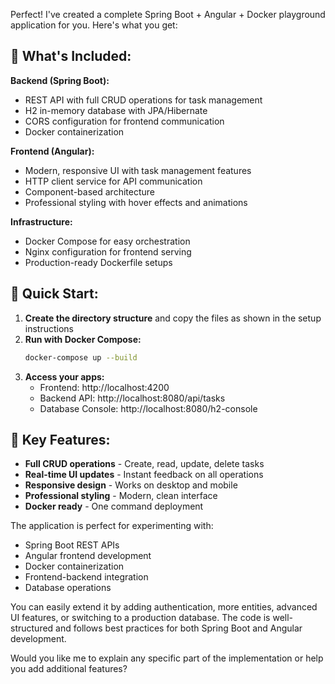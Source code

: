 Perfect! I've created a complete Spring Boot + Angular + Docker playground application for you. Here's what you get:

## 🎯 **What's Included:**

**Backend (Spring Boot):**
- REST API with full CRUD operations for task management
- H2 in-memory database with JPA/Hibernate
- CORS configuration for frontend communication
- Docker containerization

**Frontend (Angular):**
- Modern, responsive UI with task management features
- HTTP client service for API communication
- Component-based architecture
- Professional styling with hover effects and animations

**Infrastructure:**
- Docker Compose for easy orchestration
- Nginx configuration for frontend serving
- Production-ready Dockerfile setups

## 🚀 **Quick Start:**

1. **Create the directory structure** and copy the files as shown in the setup instructions
2. **Run with Docker Compose:**
   ```bash
   docker-compose up --build
   ```
3. **Access your apps:**
    - Frontend: http://localhost:4200
    - Backend API: http://localhost:8080/api/tasks
    - Database Console: http://localhost:8080/h2-console

## 🎨 **Key Features:**

- **Full CRUD operations** - Create, read, update, delete tasks
- **Real-time UI updates** - Instant feedback on all operations
- **Responsive design** - Works on desktop and mobile
- **Professional styling** - Modern, clean interface
- **Docker ready** - One command deployment

The application is perfect for experimenting with:
- Spring Boot REST APIs
- Angular frontend development
- Docker containerization
- Frontend-backend integration
- Database operations

You can easily extend it by adding authentication, more entities, advanced UI features, or switching to a production database. The code is well-structured and follows best practices for both Spring Boot and Angular development.

Would you like me to explain any specific part of the implementation or help you add additional features?